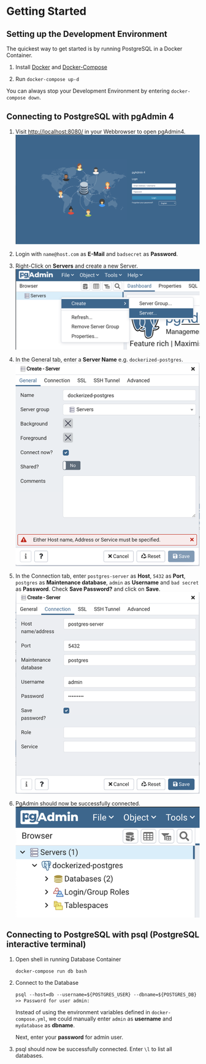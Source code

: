 # Getting Started

## Setting up the Development Environment

The quickest way to get started is by running PostgreSQL in a Docker Container.

1. Install [Docker](https://docs.docker.com/get-docker/) and [Docker-Compose](https://docs.docker.com/compose/install/)

1. Run `docker-compose up-d`

You can always stop your Development Environment by entering `docker-compose down`.

## Connecting to PostgreSQL with pgAdmin 4

1. Visit [http://localhost:8080/](http://localhost:8080/) in your Webbrowser to open pgAdmin4.
    ![Screenshot pgAdmin Login](pgAdmin_login.png)

1. Login with `name@host.com` as **E-Mail** and `badsecret` as **Password**.

1. Right-Click on **Servers** and create a new Server.
    ![Screenshot pgAdmin Add Server](pgAdmin_add_server.png)

1. In the General tab, enter a **Server Name** e.g. `dockerized-postgres`.
    ![Screenshot pgAdmin Server General tab](pgAdmin_server_general_tab.png)

1. In the Connection tab, enter `postgres-server` as **Host**, `5432` as **Port**, `postgres` as **Maintenance database**, `admin` as **Username** and `bad secret` as **Password**. Check **Save Password?** and click on **Save**.
    ![Screenshot pgAdmin Server Connection tab](pgAdmin_server_connection_tab.png)

1. PgAdmin should now be successfully connected.
    ![Screenshot pgAdmin Servers Overview](pgAdmin_servers_overview.png)

## Connecting to PostgreSQL with psql (PostgreSQL interactive terminal)

1. Open shell in running Database Container

    ```shell
    docker-compose run db bash
    ```

1. Connect to the Database

    ```shell
    psql --host=db --username=${POSTGRES_USER} --dbname=${POSTGRES_DB}
    >> Password for user admin:
    ```

    Instead of using the environment variables defined in `docker-compose.yml`, we could manually enter `admin` as **username** and `mydatabase` as **dbname**.

    Next, enter your **password** for admin user.

1. psql should now be successfully connected.
Enter `\l` to list all databases.
